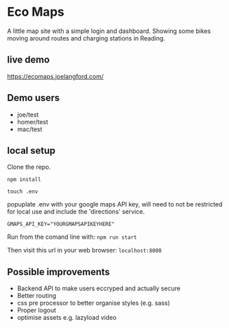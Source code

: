 # Eco Maps
A little map site with a simple login and dashboard. Showing some bikes moving around routes and charging stations in Reading.

## live demo
https://ecomaps.joelangford.com/

## Demo users

* joe/test
* homer/test
* mac/test

## local setup

Clone the repo.

```npm install```

```touch .env```

popuplate .env with your google maps API key, will need to not be restricted for local use and include the 'directions' service.

```
GMAPS_API_KEY="YOURGMAPSAPIKEYHERE"
```

Run from the comand line with:
```npm run start```

Then visit this url in your web browser:
```localhost:8080```

## Possible improvements

* Backend API to make users eccryped and actually secure
* Better routing
* css pre processor to better organise styles (e.g. sass)
* Proper logout
* optimise assets e.g. lazyload video